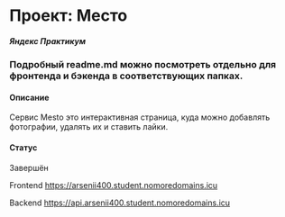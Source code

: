 # Проект: Место
##### Яндекс Практикум
### Подробный readme.md можно посмотреть отдельно для фронтенда и бэкенда в соответствующих папках.
#### Описание

Сервис Mesto это интерактивная страница, куда можно добавлять фотографии, удалять их и ставить лайки.

#### Статус 

Завершён

Frontend https://arsenii400.student.nomoredomains.icu

Backend https://api.arsenii400.student.nomoredomains.icu
